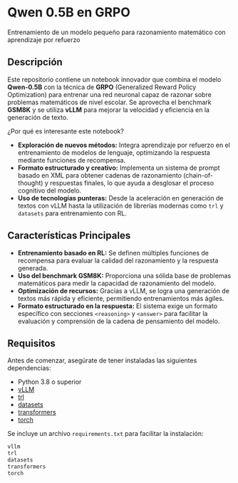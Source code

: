 # Qwen 0.5B en GRPO

Entrenamiento de un modelo pequeño para razonamiento matemático con aprendizaje por refuerzo

## Descripción

Este repositorio contiene un notebook innovador que combina el modelo **Qwen-0.5B** con la técnica de **GRPO** (Generalized Reward Policy Optimization) para entrenar una red neuronal capaz de razonar sobre problemas matemáticos de nivel escolar. Se aprovecha el benchmark **GSM8K** y se utiliza **vLLM** para mejorar la velocidad y eficiencia en la generación de texto.

¿Por qué es interesante este notebook?  
- **Exploración de nuevos métodos:** Integra aprendizaje por refuerzo en el entrenamiento de modelos de lenguaje, optimizando la respuesta mediante funciones de recompensa.
- **Formato estructurado y creativo:** Implementa un sistema de prompt basado en XML para obtener cadenas de razonamiento (chain-of-thought) y respuestas finales, lo que ayuda a desglosar el proceso cognitivo del modelo.
- **Uso de tecnologías punteras:** Desde la aceleración en generación de textos con vLLM hasta la utilización de librerías modernas como `trl` y `datasets` para entrenamiento con RL.

## Características Principales

- **Entrenamiento basado en RL:** Se definen múltiples funciones de recompensa para evaluar la calidad del razonamiento y la respuesta generada.
- **Uso del benchmark GSM8K:** Proporciona una sólida base de problemas matemáticos para medir la capacidad de razonamiento del modelo.
- **Optimización de recursos:** Gracias a vLLM, se logra una generación de textos más rápida y eficiente, permitiendo entrenamientos más ágiles.
- **Formato estructurado en la respuesta:** El sistema exige un formato específico con secciones `<reasoning>` y `<answer>` para facilitar la evaluación y comprensión de la cadena de pensamiento del modelo.

## Requisitos

Antes de comenzar, asegúrate de tener instaladas las siguientes dependencias:

- Python 3.8 o superior
- [vLLM](https://github.com/vllm-project/vllm)  
- [trl](https://github.com/lvwerra/trl)
- [datasets](https://huggingface.co/docs/datasets/)
- [transformers](https://huggingface.co/docs/transformers)
- [torch](https://pytorch.org/)

Se incluye un archivo `requirements.txt` para facilitar la instalación:

```txt
vllm
trl
datasets
transformers
torch
